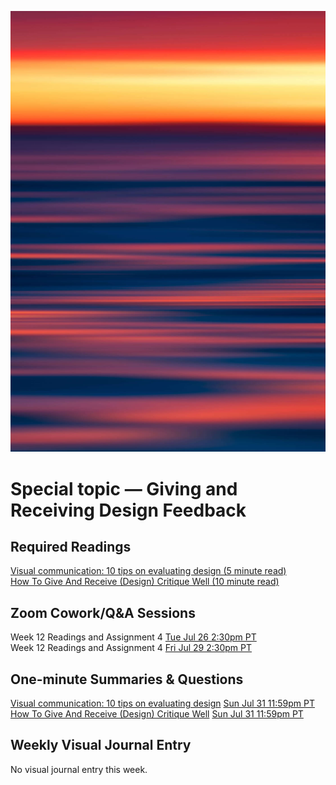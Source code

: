 ![Abstract Image](images/dave-hoefler-vl2uAIdBWJ8-unsplash.jpg ':class=banner-image')

# Special topic — Giving and Receiving Design Feedback

## Required Readings  
[Visual communication: 10 tips on evaluating design (5 minute read)](https://alumni.sae.edu/2016/02/26/visual-communication-10-tips-on-evaluating-design/)  
[How To Give And Receive (Design) Critique Well (10 minute read)](https://blog.prototypr.io/how-to-give-and-receive-design-critique-well-20a2639f79f1)  

## Zoom Cowork/Q&A Sessions
Week 12 Readings and Assignment 4 <span class='badge'> [Tue Jul 26 2:30pm PT](https://www.timeanddate.com/worldclock/fixedtime.html?msg=CMPT-363+Zoom+Cowork+and+Q%26A&iso=20220729T1430&p1=256&am=50)</span>  
Week 12 Readings and Assignment 4 <span class='badge'> [Fri Jul 29 2:30pm PT](https://www.timeanddate.com/worldclock/fixedtime.html?msg=CMPT-363+Zoom+Cowork+and+Q%26A&iso=20220729T1430&p1=256&am=50)</span>  

## One-minute Summaries & Questions
[Visual communication: 10 tips on evaluating design](https://canvas.sfu.ca/courses/69678/assignments/751319) <span class='badge'> [Sun Jul 31 11:59pm PT](https://www.timeanddate.com/worldclock/fixedtime.html?msg=One-minute+Summaries+for+Week+12+Due+Date&iso=20220630T235900&p1=256)</span>  
[How To Give And Receive (Design) Critique Well](https://canvas.sfu.ca/courses/69678/assignments/751329) <span class='badge'> [Sun Jul 31 11:59pm PT](https://www.timeanddate.com/worldclock/fixedtime.html?msg=One-minute+Summaries+for+Week+12+Due+Date&iso=20220630T235900&p1=256)</span>  

## Weekly Visual Journal Entry

No visual journal entry this week.
